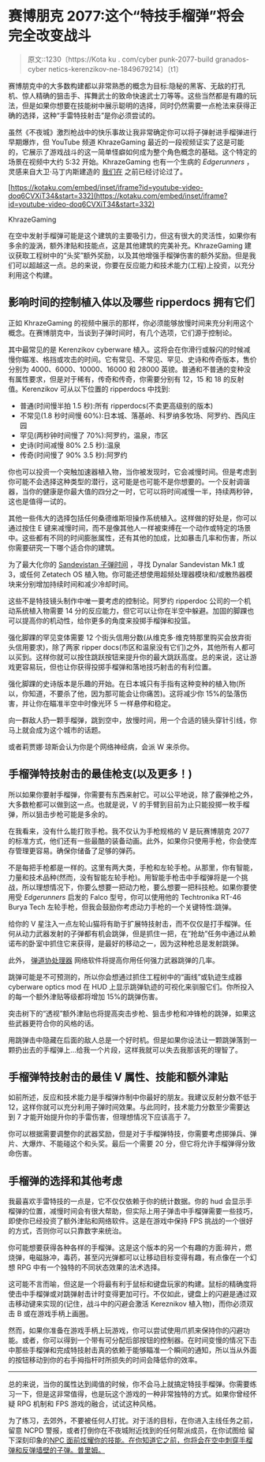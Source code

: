 # 赛博朋克 2077:这个“特技手榴弹”将会完全改变战斗

> 原文::1230〔https://Kota ku . com/cyber punk-2077-build granados-cyber netics-kerenzikov-ne-1849679214〕〔t1〕

赛博朋克中的大多数构建都以非常熟悉的概念为目标:隐秘的黑客、无敌的打孔机、惊人精确的狙击手、挥舞武士的致命快速武士刀等等。这些当然都是有趣的玩法，但是如果你想要在技能树中展示聪明的选择，同时仍然需要一点枪法来获得正确的选择，这种“手雷特技射击”是你必须尝试的。



虽然《不夜城》激烈枪战中的快乐事故让我非常确定你可以将子弹射进手榴弹进行早期爆炸，但 YouTube 频道 KhrazeGaming 最近的一段视频证实了这是可能的，它展示了游戏战斗的这一简单怪癖如何成为整个角色概念的基础。这个特定的场景在视频中大约 5:32 开始。KhrazeGaming 也有一个生病的 *Edgerunners* ，灵感来自大卫·马丁内斯建造的 [我们在](https://kotaku.com/cyberpunk-2077-edgerunners-mods-steam-netflix-anime-1849575817) 之前已经讨论过了。

 [https://kotaku.com/embed/inset/iframe?id=youtube-video-doq6CVXiT34&start=332](https://kotaku.com/embed/inset/iframe?id=youtube-video-doq6CVXiT34&start=332)

<figcaption class="sc-1ptbguh-0 hxeMec caption">KhrazeGaming</figcaption> 

在空中发射手榴弹可能是这个建筑的主要吸引力，但这有很大的灵活性，如果你有多余的漩涡，额外津贴和技能点，这是其他建筑的完美补充。KhrazeGaming 建议获取工程树中的“头奖”额外奖励，以及其他增强手榴弹伤害的额外奖励。但是我们可以超越这一点。总的来说，你要在反应能力和技术能力(工程)上投资，以充分利用这个构建。

## 影响时间的控制植入体以及哪些 ripperdocs 拥有它们

正如 KhrazeGaming 的视频中展示的那样，你必须能够放慢时间来充分利用这个概念。在赛博朋克中，当谈到子弹时间时，有几个选项，它们源于控制论。

其中最常见的是 Kerenzikov cyberware 植入。这将会在你滑行或躲闪的时候减慢你瞄准、格挡或攻击的时间。它有常见、不常见、罕见、史诗和传奇版本，售价分别为 4000、6000、10000、16000 和 28000 英镑。普通和不普通的变种没有属性要求，但是对于稀有，传奇和传奇，你需要分别有 12，15 和 18 的反射值。Kerenzikov 可从以下位置的 ripperdocs 中找到:

*   普通(时间慢半拍 1.5 秒):所有 ripperdocs(不卖更高级别的版本)
*   不常见(1.8 秒时间慢 60%):日本城、落基岭、科罗纳多牧场、阿罗约、西风庄园
*   罕见(两秒钟时间慢了 70%):阿罗约，温泉，市区
*   史诗(时间减慢 80% 2.5 秒):温泉
*   传奇(时间慢了 90% 3.5 秒):阿罗约

你也可以投资一个突触加速器植入物，当你被发现时，它会减慢时间。但是考虑到你可能不会选择这种类型的潜行，这可能是也可能不是你想要的。一个反射调谐器，当你的健康是你最大值的四分之一时，它可以将时间减慢一半，持续两秒钟，这也是值得一试的。

其他一些伟大的选择包括任何桑德维斯坦操作系统植入。这样做的好处是，你可以通过按住 E 键来减慢时间，而不是像其他人一样被束缚在一个动作或特定的场景中。这些都有不同的时间膨胀属性，还有其他的加成，比如暴击几率和伤害，所以你需要研究一下哪个适合你的建筑。

为了最大化你的 [Sandevistan 子弹时间](https://cyberpunk.fandom.com/wiki/Sandevistan) ，寻找 Dynalar Sandevistan Mk.1 或 3，或任何 Zetatech OS 植入物。你可能还想使用超频处理器模块和/或散热器模块来分别增加持续时间和减少冷却时间。

这些不是特技镜头制作中唯一要考虑的控制论。阿罗约 ripperdoc 公司的一个机动系统植入物需要 14 分的反应能力，但它可以让你在半空中躲避。加固的脚踝也可以提高你的机动性，给你更多的角度来投掷手榴弹和投篮。

强化脚踝的罕见变体需要 12 个街头信用分数(从维克多·维克特那里购买会放弃街头信用要求)，除了两家 ripper docs(市区和温泉没有它们)之外，其他所有人都可以买到。这样你就可以按住跳跃按钮来提升你的最大跳跃高度。总的来说，这让游戏更容易玩，但也让你获得投掷手榴弹和落地技巧射击的有利位置。

强化脚踝的史诗版本是乐趣的开始。在日本城只有手指有这种变种的植入物(所以，你知道，不要杀了他，因为那可能会让你痛苦)。这将减少你 15%的坠落伤害，并让你在瞄准半空中时像光环 5 一样悬停和稳定。

向一群敌人扔一颗手榴弹，跳到空中，放慢时间，用一个合适的镜头穿针引线，你马上就会成为这个城市的话题。

或者莉贾娜·琼斯会认为你是个网络神经病，会派 W 来杀你。

## 手榴弹特技射击的最佳枪支(以及更多！)

所以如果你要射手榴弹，你需要有东西来射它。可以公平地说，除了霰弹枪之外，大多数枪都可以做到这一点。也就是说，V 的手臂到目前为止只能投掷一枚手榴弹，所以狙击步枪可能是多余的。

在我看来，没有什么能打败手枪。我不仅认为手枪规格的 V 是玩赛博朋克 2077 的标准方式，他们还有一些最酷的装备动画。此外，如果你只使用手枪，你会使库存管理更容易。确保你储备了足够的弹药。

不是每把手枪都是一样的。这里有两大类，手枪和左轮手枪。从那里，你有智能，力量和技术品种(然而，没有智能左轮手枪)。用智能手枪击中手榴弹将是一个挑战，所以理想情况下，你要么想要一把动力枪，要么想要一把科技枪。如果你要使用受 *Edgerunners* 启发的 Falco 型号，你可以使用他的 Techtronika RT-46 Burya Tech 左轮手枪，但我会鼓励你考虑动力手枪的一个关键特性:跳弹。

给你的 V 星注入一点左轮山猫将有助于扩展特技射击，而不仅仅是打手榴弹。任何从动力武器发射的子弹都有机会跳弹，但是抓住一把，在“抢劫”任务中通过从赖诺布的卧室中抓住它来获得，是最好的移动之一，因为这种枪总是发射跳弹。

此外， [弹道协处理器](https://cyberpunk.fandom.com/wiki/Ballistic_Coprocessor) 网络软件将提高你用任何强力武器跳弹的几率。

跳弹可能是不可预测的，所以你会想通过抓住工程树中的“画线”或轨迹生成器 cyberware optics mod 在 HUD 上显示跳弹轨迹的可视化来驯服它们。你所投入的每一个额外津贴等级都将增加 15%的跳弹伤害。

突击树下的“透视”额外津贴也将提高突击步枪、狙击步枪和冲锋枪的跳弹，如果这些武器更符合你的风格的话。

用跳弹击中隐藏在后面的敌人总是一个好时机。但是如果你设法让一颗跳弹落到一颗扔出去的手榴弹上…给我一个片段，这样我就可以失去我那该死的理智了。

## 手榴弹特技射击的最佳 V 属性、技能和额外津贴

如前所述，反应和技术能力是手榴弹炸制中你最好的朋友。我建议反射分数不低于 12，这样你就可以充分利用子弹时间效果。与此同时，技术能力分数至少需要达到 7 才能开始提升你的手雷伤害，但理想情况下应该高于 7。

你可以根据需要调整你的武器奖励，但是对于手榴弹特技，你需要考虑掷弹兵、弹片、大爆炸、不能碰这个和头奖。最后一个需要 20 分，但它将允许手榴弹得分致命伤害。

## 手榴弹的选择和其他考虑

我最喜欢手雷特技的一点是，它不仅仅依赖于你的统计数据。你的 hud 会显示手榴弹的位置，减慢时间会有很大帮助，但实际上用子弹击中手榴弹需要一些技巧，即使你已经投资了额外津贴和网络软件。这是在游戏中保持 FPS 挑战的一个很好的方式，否则你可以只靠数字来统治。

你可能想要获得各种各样的手榴弹。这是这个版本的另一个有趣的方面:碎片，燃烧弹，电磁脉冲，毒药，甚至闪光弹都可以让移动目标变得有趣，有点像在一个幻想 RPG 中有一个独特的不同状态效果的法术选择。

这可能不言而喻，但这是一个将最有利于鼠标和键盘玩家的构建。鼠标的精确度将使击中手榴弹或对跳弹射击计时变得更加可行。不仅如此，键盘上的闪避是通过双击移动键来实现的(记住，战斗中的闪避会激活 Kereznikov 植入物)，而你必须双击 B 或在游戏手柄上画圈。

然而，如果你准备在游戏手柄上玩游戏，你可以尝试使用爪抓来保持你的闪避功能。或者，你可以得到一个带有可分配后部按钮的控制器。在时间变慢的情况下击中那些手榴弹和完成特技射击真的依赖于能够瞄准一个瞬间的通知，所以当从外面的按钮移动到你的右手拇指杆时所损失的时间会降低你的效率。

* * *

总的来说，当你的属性达到阈值的时候，你不会马上就搞定特技手榴弹。你需要练习一下，但是这非常值得，也是玩这个游戏的一种非常独特的方式。如果你曾经怀疑 RPG 机制和 FPS 游戏的融合，试试这种风格。

为了练习，去郊外，不要被任何人打扰。对于活的目标，在你进入主线任务之前，留意 NCPD 警报，或者打倒你在不夜城附近找到的任何帮派成员，在你试图给 留下深刻印象的[NPC 面前炫耀你的技能。在你知道它之前，你将会在空中刺穿手榴弹和反弹墙壁的子弹。普里姆。](https://kotaku.com/cyberpunk-2077-netflix-how-to-romance-judy-panam-river-1849650127)